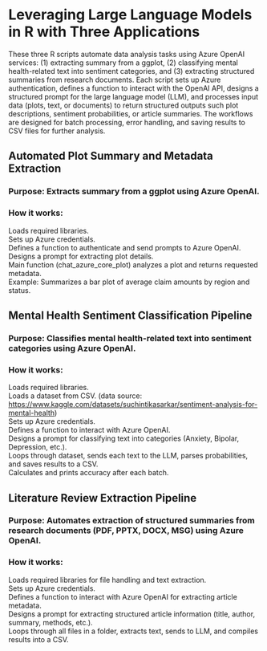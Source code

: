 # Leveraging Large Language Models in R with Three Applications

These three R scripts automate data analysis tasks using Azure OpenAI services: (1) extracting summary from a ggplot, (2) classifying mental health-related text into sentiment categories, and (3) extracting structured summaries from research documents. Each script sets up Azure authentication, defines a function to interact with the OpenAI API, designs a structured prompt for the large language model (LLM), and processes input data (plots, text, or documents) to return structured outputs such plot descriptions, sentiment probabilities, or article summaries. The workflows are designed for batch processing, error handling, and saving results to CSV files for further analysis.  

## Automated Plot Summary and Metadata Extraction  
### Purpose: Extracts summary from a ggplot using Azure OpenAI.  
### How it works:  
Loads required libraries.  
Sets up Azure credentials.  
Defines a function to authenticate and send prompts to Azure OpenAI.  
Designs a prompt for extracting plot details.  
Main function (chat_azure_core_plot) analyzes a plot and returns requested metadata.  
Example: Summarizes a bar plot of average claim amounts by region and status.  

## Mental Health Sentiment Classification Pipeline  
### Purpose: Classifies mental health-related text into sentiment categories using Azure OpenAI.  
### How it works:  
Loads required libraries.  
Loads a dataset from CSV. (data source: https://www.kaggle.com/datasets/suchintikasarkar/sentiment-analysis-for-mental-health)  
Sets up Azure credentials.  
Defines a function to interact with Azure OpenAI.  
Designs a prompt for classifying text into categories (Anxiety, Bipolar, Depression, etc.).  
Loops through dataset, sends each text to the LLM, parses probabilities, and saves results to a CSV.  
Calculates and prints accuracy after each batch.  

## Literature Review Extraction Pipeline  
### Purpose: Automates extraction of structured summaries from research documents (PDF, PPTX, DOCX, MSG) using Azure OpenAI.  
### How it works:  
Loads required libraries for file handling and text extraction.  
Sets up Azure credentials.  
Defines a function to interact with Azure OpenAI for extracting article metadata.  
Designs a prompt for extracting structured article information (title, author, summary, methods, etc.).  
Loops through all files in a folder, extracts text, sends to LLM, and compiles results into a CSV.  


